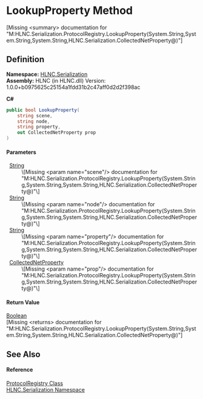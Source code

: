 # LookupProperty Method


\[Missing &lt;summary&gt; documentation for "M:HLNC.Serialization.ProtocolRegistry.LookupProperty(System.String,System.String,System.String,HLNC.Serialization.CollectedNetProperty@)"\]



## Definition
**Namespace:** <a href="N_HLNC_Serialization">HLNC.Serialization</a>  
**Assembly:** HLNC (in HLNC.dll) Version: 1.0.0+b0975625c25154a1fdd31b2c47aff0d2d2f398ac

**C#**
``` C#
public bool LookupProperty(
	string scene,
	string node,
	string property,
	out CollectedNetProperty prop
)
```



#### Parameters
<dl><dt>  <a href="https://learn.microsoft.com/dotnet/api/system.string" target="_blank" rel="noopener noreferrer">String</a></dt><dd>\[Missing &lt;param name="scene"/&gt; documentation for "M:HLNC.Serialization.ProtocolRegistry.LookupProperty(System.String,System.String,System.String,HLNC.Serialization.CollectedNetProperty@)"\]</dd><dt>  <a href="https://learn.microsoft.com/dotnet/api/system.string" target="_blank" rel="noopener noreferrer">String</a></dt><dd>\[Missing &lt;param name="node"/&gt; documentation for "M:HLNC.Serialization.ProtocolRegistry.LookupProperty(System.String,System.String,System.String,HLNC.Serialization.CollectedNetProperty@)"\]</dd><dt>  <a href="https://learn.microsoft.com/dotnet/api/system.string" target="_blank" rel="noopener noreferrer">String</a></dt><dd>\[Missing &lt;param name="property"/&gt; documentation for "M:HLNC.Serialization.ProtocolRegistry.LookupProperty(System.String,System.String,System.String,HLNC.Serialization.CollectedNetProperty@)"\]</dd><dt>  <a href="T_HLNC_Serialization_CollectedNetProperty">CollectedNetProperty</a></dt><dd>\[Missing &lt;param name="prop"/&gt; documentation for "M:HLNC.Serialization.ProtocolRegistry.LookupProperty(System.String,System.String,System.String,HLNC.Serialization.CollectedNetProperty@)"\]</dd></dl>

#### Return Value
<a href="https://learn.microsoft.com/dotnet/api/system.boolean" target="_blank" rel="noopener noreferrer">Boolean</a>  
\[Missing &lt;returns&gt; documentation for "M:HLNC.Serialization.ProtocolRegistry.LookupProperty(System.String,System.String,System.String,HLNC.Serialization.CollectedNetProperty@)"\]

## See Also


#### Reference
<a href="T_HLNC_Serialization_ProtocolRegistry">ProtocolRegistry Class</a>  
<a href="N_HLNC_Serialization">HLNC.Serialization Namespace</a>  
